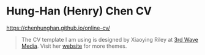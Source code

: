 # Hung-Han (Henry) Chen CV

<https://chenhunghan.github.io/online-cv/>

> The CV template I am using is designed by Xiaoying Riley at [3rd Wave Media](http://themes.3rdwavemedia.com/). 
> Visit her [website](http://themes.3rdwavemedia.com/) for more themes.
